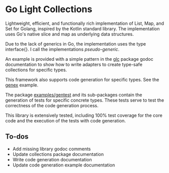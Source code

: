 # Go Light Collections

Lightweight, efficient, and functionally rich implementation of List, Map, and Set for Golang, inspired by the Kotlin standard library.  The implementation uses Go's native slice and map as underlying data structures.

Due to the lack of generics in Go, the implementation uses the type interface{}.  I call the implementations *pseudo-generic*.  

An example is provided with a simple pattern in the [glc](https://github.com/pvillela/go-light-collections/tree/main/pkg/glc) package godoc documentation to show how to write adapters to create type-safe collections for specific types.  

This framework also supports code generation for specific types.  See the [genex](https://github.com/pvillela/go-light-collections/tree/main/examples/genex) example. 

The package [examples/gentest](https://github.com/pvillela/go-light-collections/tree/main/examples/gentests) and its sub-packages contain the generation of tests for
specific concrete types.  These tests serve to test the correctness of the code generation
process.

This library is extensively tested, including 100% test coverage for the core code and the execution of the tests with code generation.


## To-dos

*   Add missing library godoc comments
*   Update collections package documentation
*   Write code generation documentation
*   Update code generation example documentation
